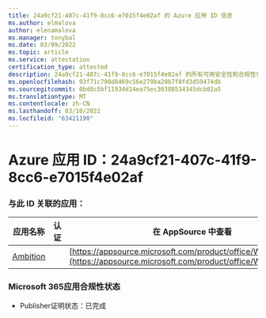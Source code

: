```yaml
---
title: 24a9cf21-407c-41f9-8cc6-e7015f4e02af 的 Azure 应用 ID 信息
ms.author: elmalova
author: elenamalova
ms.manager: tonybal
ms.date: 03/09/2022
ms.topic: article
ms.service: attestation
certification_type: attested
description: 24a9cf21-407c-41f9-8cc6-e7015f4e02af 的所有可用安全性和合规性信息。
ms.openlocfilehash: 93f71c798d8469c56e279ba20b7f8fd3d59474db
ms.sourcegitcommit: 0bd8c5bf11934d14ea75ec30388534345dcb02a5
ms.translationtype: MT
ms.contentlocale: zh-CN
ms.lasthandoff: 03/10/2022
ms.locfileid: "63421190"
---
```

# <a name="azure-app-id-24a9cf21-407c-41f9-8cc6-e7015f4e02af"></a>Azure 应用 ID：24a9cf21-407c-41f9-8cc6-e7015f4e02af


### <a name="apps-associated-with-this-id"></a>与此 ID 关联的应用：
| **应用名称** | **认证** | **在 AppSource 中查看** |
|--------------|---------------|-----------------------|
| [Ambition](https://docs.microsoft.com/microsoft-365-app-certification/forward/WA200003159) |  | [https://appsource.microsoft.com/product/office/WA200003159](https://appsource.microsoft.com/product/office/WA200003159) |

### <a name="microsoft-365-app-compliance-status"></a>Microsoft 365应用合规性状态
- Publisher证明状态：已完成
